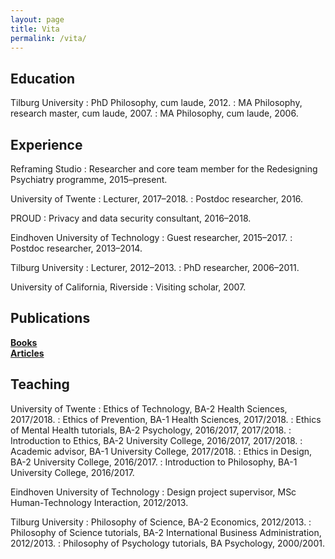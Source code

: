 ```yaml
---
layout: page
title: Vita
permalink: /vita/
---
```


## Education

Tilburg University
: PhD Philosophy, cum laude, 2012.
: MA Philosophy, research master, cum laude, 2007.
: MA Philosophy, cum laude, 2006.


## Experience

Reframing Studio
: Researcher and core team member for the Redesigning Psychiatry programme,
2015–present.

University of Twente
: Lecturer, 2017–2018.
: Postdoc researcher, 2016.

PROUD
: Privacy and data security consultant, 2016–2018.

Eindhoven University of Technology
: Guest researcher, 2015–2017.
: Postdoc researcher, 2013–2014.

Tilburg University
: Lecturer, 2012–2013.
: PhD researcher, 2006–2011.

University of California, Riverside
: Visiting scholar, 2007.

## Publications

[**Books**](/books/) <br>
[**Articles**](/articles/)


## Teaching

University of Twente
: Ethics of Technology, BA-2 Health Sciences, 2017/2018.
: Ethics of Prevention, BA-1 Health Sciences, 2017/2018.
: Ethics of Mental Health tutorials, BA-2 Psychology, 2016/2017, 2017/2018.
: Introduction to Ethics, BA-2 University College, 2016/2017, 2017/2018.
: Academic advisor, BA-1 University College, 2017/2018.
: Ethics in Design, BA-2 University College, 2016/2017.
: Introduction to Philosophy, BA-1 University College, 2016/2017.

Eindhoven University of Technology
: Design project supervisor, MSc Human-Technology Interaction, 2012/2013.

Tilburg University
: Philosophy of Science, BA-2 Economics, 2012/2013.
: Philosophy of Science tutorials, BA-2 International Business Administration, 2012/2013.
: Philosophy of Psychology tutorials, BA Psychology, 2000/2001.
